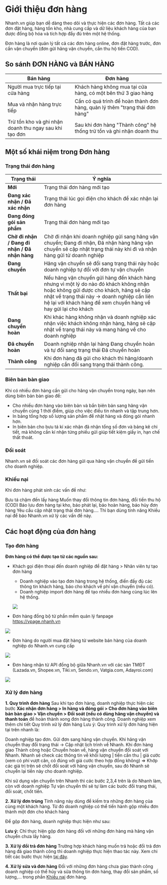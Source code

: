 # Giới thiệu đơn hàng

Nhanh.vn giúp bạn dễ dàng theo dõi và thực hiện các đơn hàng. Tất cả các đơn đặt hàng, hàng tồn kho, nhà cung cấp và dữ liệu khách hàng của bạn được đồng bộ hóa và tích hợp đầy đủ trên một hệ thống.

Đơn hàng là nơi quản lý tất cả các đơn hàng online, đơn đặt hàng trước, đơn cần vận chuyển (đơn gửi hãng vận chuyển, cần thu hộ tiền COD).

## So sánh ĐƠN HÀNG và BÁN HÀNG
**Bán hàng** | **Đơn hàng**
------------ | -------------
Người mua trực tiếp tại cửa hàng | Khách hàng không mua tại cửa hàng, có một bên thứ 3 giao hàng
Mua và nhận hàng trực tiếp | Cần có quá trình để hoàn thành đơn hàng, quản lý thêm "trạng thái đơn hàng"
Trừ tồn kho và ghi nhận doanh thu ngay sau khi tạo đơn | Sau khi đơn hàng "Thành công" hệ thống trừ tồn và ghi nhận doanh thu

## Một số khái niệm trong Đơn hàng

### Trạng thái đơn hàng
**Trạng thái** | **Ý nghĩa**
------------ | -------------
**Mới** | Trạng thái đơn hàng mới tạo
**Đang xác nhận / Đã xác nhận** | Trạng thái lúc gọi điện cho khách để xác nhận lại đơn hàng
**Đang đóng gói sản phẩm** | Trạng thái đơn hàng mới tạo
**Chờ đi nhận / Đang đi nhận / Đã nhận hàng** | Chờ đi nhận khi doanh nghiệp gửi sang hãng vận chuyển; Đang đi nhận, Đã nhận hàng hãng vận chuyển sẽ cập nhật trạng thái này khi đi và nhận hàng gửi từ doanh nghiệp
**Đang chuyển** | Hãng vận chuyển sẽ đổi sang trạng thái này hoặc doanh nghiệp tự đổi với đơn tự vận chuyển
**Thất bại** | Nếu hãng vận chuyển gửi hàng đến khách hàng nhưng vì một lý do nào đó khách không nhận hoặc không gửi được cho khách, hãng sẽ cập nhật về trạng thái này -> doanh nghiệp cần liên hệ lại với khách hàng để xem chuyển hàng về hay gửi lại cho khách
**Đang chuyển hoàn** | Khi khác hàng không nhận và doanh nghiệp xác nhận việc khách không nhận hàng, hãng sẽ cập nhật về trạng thái này và mang hàng về cho doanh nghiệp
**Đã chuyển hoàn** | Doanh nghiệp nhận lại hàng Đang chuyển hoàn và tự đổi sang trạng thái Đã chuyển hoàn
**Thành công** | Khi đơn hàng đã gửi cho khách thì hãng/doanh nghiệp cần đổi sang trạng thái thành công.

### Biên bản bàn giao
Khi có nhiều đơn hàng cần gửi cho hãng vận chuyển trong ngày, bạn nên dùng biên bản bàn giao để:
- Cho nhiều đơn hàng vào biên bản và bắn biên bản sang hãng vận chuyển cùng 1 thời điểm, giúp cho việc điều tin nhanh và tập trung hơn.
- In bảng tổng hợp số lượng sản phẩm để nhặt hàng và đóng gói nhanh hơn.
- In biên bản cho bưu tá kí xác nhận đã nhận tổng số đơn và bảng kê chi tiết, mà không cần kí nhận từng phiếu gửi giúp tiết kiệm giấy in, hạn chế thất thoát.

### Đối soát
Nhanh.vn sẽ đối soát các đơn hàng gửi qua hãng vận chuyển để gửi tiền cho doanh nghiệp.

### Khiếu nại 
Khi đơn hàng phát sinh các vấn đề như:

Bưu tá chậm đến lấy hàng
Muốn thay đổi thông tin đơn hàng, đổi tiền thu hộ (COD)
Báo lưu đơn hàng tại kho, báo phát lại, báo hoàn hàng, báo hủy đơn hàng
Yêu cầu cập nhật trạng thái đơn hàng....
Thì bạn dùng tính năng Khiếu nại để báo Nhanh.vn xử lý các vấn đề này.

## Các hoạt động của đơn hàng 

### Tạo đơn hàng 

**Đơn hàng có thể được tạo từ các nguồn sau:**

- Khách gọi điện thoại đến doanh nghiệp để đặt hàng > Nhân viên tự tạo đơn hàng
  - Doanh nghiệp vào tạo đơn hàng trong hệ thống, điền đấy đủ các thông tin khách hàng, báo cho khách về phí vận chuyển (nếu có).
  - Doanh nghiệp import đơn hàng để tạo nhiều đơn hàng cùng lúc lên hệ thống.
  
  ![](link)
  
- Đơn hàng đồng bộ từ phần mềm quản lý fanpage https://vpage.nhanh.vn

![](link)

- Đơn hàng do người mua đặt hàng từ website bán hàng của doanh nghiệp do Nhanh.vn cung cấp

![](link)

- Đơn hàng nhận từ API đồng bộ giữa Nhanh.vn với các sàn TMĐT (Lazada.vn, Shopee.vn, Tiki.vn, Sendo.vn, Vatgia.com, Adayroi.com)

![](link)

### Xử lý đơn hàng
**1. Quy trình đơn hàng**
Sau khi tạo đơn hàng, doanh nghiệp thực hiện các bước **Xác nhận đơn hàng > In hàng và đóng gói > Cho đơn hàng vào biên bản bàn giao > Vận chuyển > Đối soát (nếu có dùng hãng vận chuyển) và thanh toán** để hoàn thành xong đơn hàng thành công.
Doanh nghiệp xem thêm chi tiết Quy trình xử lý đơn hàng 
Lưu ý: Quy trình xử lý đơn hàng hiện tại trên nhanh là:

Doanh nghiệp tạo đơn.
Gửi đơn sang hãng vận chuyển.
Khi hãng vận chuyển thay đổi trạng thái -> Cập nhật lịch trình về Nhanh.
Khi đơn hàng giao Thành công hoặc Chuyển hoàn về, hãng vận chuyển đối soát với Nhanh.
Nhanh sẽ check các thông tin về khối lượng | tiền cần thu | giá cước (xem có phí vượt cân, có đúng với giá cước theo hợp đồng không) => Khớp các giá trị trên sẽ chốt đối soát với hãng vận chuyển, sau đó Nhanh sẽ chuyển lại tiền này cho doanh nghiệp.

Khi sử dụng vận chuyển trên Nhanh thì các bước 2,3,4 trên là do Nhanh làm, còn với doanh nghiệp Tự vận chuyển thì sẽ tự làm các bước đổi trạng thái, đối soát, chốt tiền.

**2. Xử lý đơn trùng** 
Tính năng này dùng để kiếm tra những đơn hàng của cùng một khách hàng. Từ đó doanh nghiệp có thể tiến hành gộp nhiều đơn thành một đơn cho khách hàng 

Để gộp đơn hàng, doanh nghiệp thực hiện như sau:

**Lưu ý:** Chỉ thực hiện gộp đơn hàng đối với những đơn hàng mà hãng vận chuyển chưa lấy hàng.

**3. Xử lý đổi trả đơn hàng**
Trường hợp khách hàng muốn trả hoặc đổi trả đơn hàng đã giao thành công thì doanh nghiệp thực hiện thao tác này.
Xem chi tiết các bước thực hiện [tại đây](link).

**4. Xử lý sửa và đơn hàng**
Đối với những đơn hàng chưa giao thành công doanh nghiệp có thể hủy và sửa thông tin đơn hàng, thay đổi sản phẩm, số lượng,... trong phần [Khiếu nại](link) đơn hàng. 

